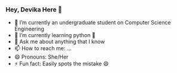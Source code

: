 ### Hey, Devika Here 👋


- 🔭 I’m currently an undergraduate student on Computer Science Engineering
- 🌱 I’m currently learning python 🐍
- 💬 Ask me about anything that I know
- 📫 How to reach me: ...
- 😄 Pronouns: She/Her
- ⚡ Fun fact: Easily spots the mistake 😄
